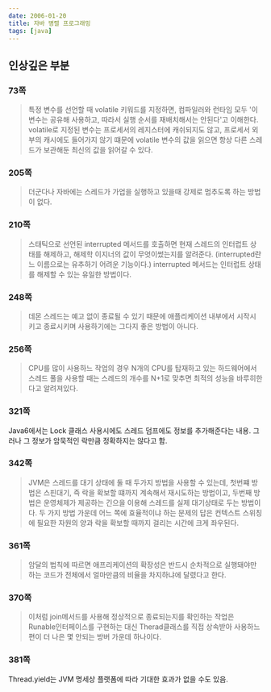 ```yaml
---
date: 2006-01-20
title: 자바 병렬 프로그래밍
tags: [java]
---
```


## 인상깊은 부분

### 73쪽
> 특정 변수를 선언할 때 volatile 키워드를 지정하면, 컴파일러와 런타임 모두 '이 변수는 공유해 사용하고, 따라서 실행 순서를 재배치해서는 안된다'고 이해한다. volatile로 지정된 변수는 프로세서의 레지스터에 캐쉬되지도 않고, 프로세서 외부의 캐시에도 들어가지 않기 떄문에 volatile 변수의 값을 읽으면 항상 다른 스레드가 보관해둔 최신의 값을 읽어갈 수 있다.

### 205쪽
> 더군다나 자바에는 스레드가 가업을 실행하고 있을때 강제로 멈추도록 하는 방법이 없다.

### 210쪽
> 스태틱으로 선언된 interrupted 메서드를 호출하면 현재 스레드의 인터럽트 상태를 해제하고, 해제학 이지너의 값이 무엇이썼는지를 알려준다. (interrupted란느 이름으로는 유추하기 어려운 기능이다.) interrupted 메서드는 인터럽트 상태를 해제할 수 있는 유일한 방법이다.

### 248쪽
> 데몬 스레드는 예고 없이 종료될 수 있기 때문에 애플리케이션 내부에서 시작시키고 종료시키며 사용하기에는 그다지 좋은 방법이 아니다.

### 256쪽
> CPU를 많이 사용하느 작업의 경우 N개의 CPU를 탑재하고 있는 하드웨어에서 스레드 풀을 사용할 때는 스레드의 개수를 N+1로 맞추면 최적의 성능을 바루히한다고 알려져있다.

### 321쪽
Java6에서는 Lock 클래스 사용시에도 스레드 덤프에도 정보를 추가해준다는 내용. 그러나 그 정보가 암묵적인 락만큼 정확하지는 않다고 함.

### 342쪽
> JVM은 스레드를 대기 상태에 둘 때 두가지 방법을 사용할 수 있는데, 첫번쨰 방법은 스핀대기, 즉 락을 확보할 떄까지 계속해서 재시도하는 방법이고, 두번째 방법은 운영체제가 제공하는 긴으을 이용해 스레드를 실제 대기상태로 두는 방법이다. 두 가지 방법 가운데 어느 쪽에 효율적이냐 하는 문제의 답은 컨텍스트 스위칭에 필요한 자원의 양과 락을 확보할 때까지 걸리는 시간에 크게 좌우된다. 

### 361쪽
> 암달의 법칙에 따르면 애프리케이션의 확장성은 반드시 순차적으로 실행돼야만 하는 코드가 전체에서 얼마만큼의 비율을 차지하냐에 달렸다고 한다.

### 370쪽
> 이처럼 join메서드를 사용해 정상적으로 종료되는지를 확인하는 작업은 Runable인터페이스를 구현하는 대신 Therad클래스를 직접 상속받아 사용하느 편이 더 나은 몇 안되는 방버 가운데 하나이다.

### 381쪽
Thread.yield는 JVM 명세상 플랫폼에 따라 기대한 효과가 없을 수도 있음.


